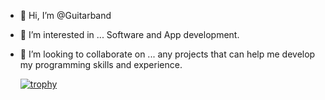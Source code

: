 - 👋 Hi, I’m @Guitarband
- 👀 I’m interested in ... Software and App development.
- 💞️ I’m looking to collaborate on ... any projects that can help me develop my programming skills and experience.

  [![trophy](https://github-profile-trophy.vercel.app/?username=Guitarband)](https://github.com/ryo-ma/github-profile-trophy)

<!---
Guitarband/Guitarband is a ✨ special ✨ repository because its `README.md` (this file) appears on your GitHub profile.
You can click the Preview link to take a look at your changes.
--->
